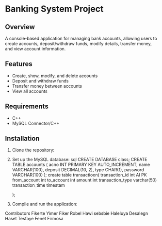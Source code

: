 # Banking System Project

## Overview
A console-based application for managing bank accounts, allowing users to create accounts, deposit/withdraw funds, modify details, transfer money, and view account information.

## Features
- Create, show, modify, and delete accounts
- Deposit and withdraw funds
- Transfer money between accounts
- View all accounts

## Requirements
- C++
- MySQL Connector/C++

## Installation
1. Clone the repository:
2. Set up the MySQL database:
   sql
   CREATE DATABASE class;
   CREATE TABLE accounts (
       acno INT PRIMARY KEY AUTO_INCREMENT,
       name VARCHAR(100),
       deposit DECIMAL(10, 2),
       type CHAR(1),
       password VARCHAR(100)
   );
   create table transactioon(
       transaction_id int AI PK 
       from_account int 
       to_account int 
       amount int 
       transaction_type varchar(50) 
       transaction_time timestam

   );
   
4. Compile and run the application:
   
Contributors
Fikerte Yimer
Fiker Robel
Hawi sebsbie
Haleluya Desalegn
Haset Tesfaye
Fenet Firmosa



   

   
